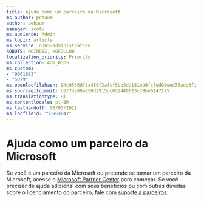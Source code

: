 ```yaml
---
title: Ajuda como um parceiro da Microsoft
ms.author: pebaum
author: pebaum
manager: scotv
ms.audience: Admin
ms.topic: article
ms.service: o365-administration
ROBOTS: NOINDEX, NOFOLLOW
localization_priority: Priority
ms.collection: Adm_O365
ms.custom:
- "9001683"
- "5079"
ms.openlocfilehash: 94c9566df8a480f3afcf5bb5dd181eb6fcfed08eed75adc6f1f06c9df26c4cf8
ms.sourcegitcommit: b5f7da89a650d2915dc652449623c78be6247175
ms.translationtype: HT
ms.contentlocale: pt-BR
ms.lasthandoff: 08/05/2021
ms.locfileid: "53963847"
---
```

# <a name="help-as-a-microsoft-partner"></a>Ajuda como um parceiro da Microsoft

Se você é um parceiro da Microsoft ou pretende se tornar um parceiro da Microsoft, acesse o [Microsoft Partner Center](https://support.microsoft.com/help/4499930/partner-center-overview) para começar. Se você precisar de ajuda adicional com seus benefícios ou com outras dúvidas sobre o licenciamento do parceiro, fale com [suporte a parceiros](https://aka.ms/partnersupport).
